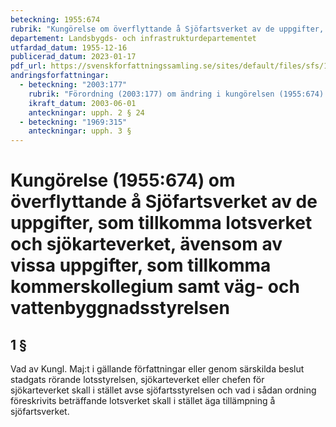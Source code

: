 ```yaml
---
beteckning: 1955:674
rubrik: "Kungörelse om överflyttande å Sjöfartsverket av de uppgifter, som tillkomma lotsverket och sjökarteverket, ävensom av vissa uppgifter, som tillkomma kommerskollegium samt väg- och vattenbyggnadsstyrelsen"
departement: Landsbygds- och infrastrukturdepartementet
utfardad_datum: 1955-12-16
publicerad_datum: 2023-01-17
pdf_url: https://svenskforfattningssamling.se/sites/default/files/sfs/1955-12/SFS1955-674.pdf
andringsforfattningar:
  - beteckning: "2003:177"
    rubrik: "Förordning (2003:177) om ändring i kungörelsen (1955:674) om överflyttande å Sjöfartsverket av de uppgifter, som tillkomma lotsverket och sjökarteverket, ävensom av vissa uppgifter, som tillkomma Kommerskollegium samt väg- och vattenbyggnadsstyrelsen"
    ikraft_datum: 2003-06-01
    anteckningar: upph. 2 § 24
  - beteckning: "1969:315"
    anteckningar: upph. 3 §
---
```


# Kungörelse (1955:674) om överflyttande å Sjöfartsverket av de uppgifter, som tillkomma lotsverket och sjökarteverket, ävensom av vissa uppgifter, som tillkomma kommerskollegium samt väg- och vattenbyggnadsstyrelsen

## 1 §

Vad av Kungl. Maj:t i gällande författningar eller genom särskilda beslut stadgats rörande lotsstyrelsen, sjökarteverket eller chefen för sjökarteverket skall i stället avse sjöfartsstyrelsen och vad i sådan ordning föreskrivits beträffande lotsverket skall i stället äga tillämpning å sjöfartsverket.